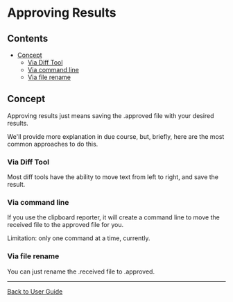 <!--
GENERATED FILE - DO NOT EDIT
This file was generated by [MarkdownSnippets](https://github.com/SimonCropp/MarkdownSnippets).
Source File: /doc/mdsource/ApprovingResults.source.md
To change this file edit the source file and then execute ./run_markdown_templates.sh.
-->

<a id="top"></a>

# Approving Results

<!-- toc -->
## Contents

  * [Concept](#concept)
    * [Via Diff Tool](#via-diff-tool)
    * [Via command line](#via-command-line)
    * [Via file rename](#via-file-rename)<!-- endtoc -->

## Concept

Approving results just means saving the .approved file with your desired results.

We'll provide more explanation in due course, but, briefly, here are the most common approaches to do this.

### Via Diff Tool

Most diff tools have the ability to move text from left to right, and save the result.

### Via command line

If you use the clipboard reporter, it will create a command line to move the received file to the approved file for you.

Limitation: only one command at a time, currently.

### Via file rename

You can just rename the .received file to .approved.

---

[Back to User Guide](/doc/README.md#top)
